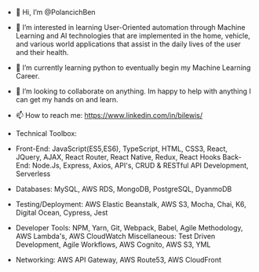 - 👋 Hi, I’m @PolancichBen
- 👀 I’m interested in learning User-Oriented automation through Machine Learning and AI technologies that are implemented in the home, vehicle, and various world applications that assist in the daily lives of the user and their health.
- 🌱 I’m currently learning python to eventually begin my Machine Learning Career.
- 💞️ I’m looking to collaborate on anything. Im happy to help with anything I can get my hands on and learn.
- 📫 How to reach me: https://www.linkedin.com/in/bilewis/

- Technical Toolbox:
- Front-End: JavaScript(ES5,ES6), TypeScript, HTML, CSS3, React, JQuery, AJAX, React Router, React Native, Redux, React Hooks Back-End: Node.Js, Express, Axios, API's, CRUD & RESTful API Development, Serverless
- Databases: MySQL, AWS RDS, MongoDB, PostgreSQL, DyanmoDB
- Testing/Deployment: AWS Elastic Beanstalk, AWS S3, Mocha, Chai, K6, Digital Ocean, Cypress, Jest
- Developer Tools: NPM, Yarn, Git, Webpack, Babel, Agile Methodology, AWS Lambda's, AWS CloudWatch Miscellaneous: Test Driven Development, Agile Workflows, AWS Cognito, AWS S3, YML
- Networking: AWS API Gateway, AWS Route53, AWS CloudFront

<!---
PolancichBen/PolancichBen is a ✨ special ✨ repository because its `README.md` (this file) appears on your GitHub profile.
You can click the Preview link to take a look at your changes.
--->
